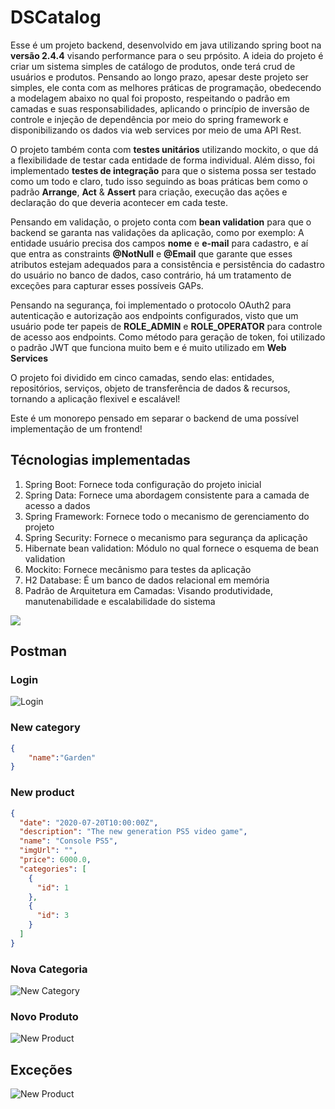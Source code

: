 # DSCatalog

Esse é um projeto backend, desenvolvido em java utilizando spring boot na **versão 2.4.4** visando performance para o seu prpósito. A ideia do projeto é criar um sistema simples de catálogo de produtos, onde terá crud de usuários e produtos. Pensando ao longo prazo, apesar deste projeto ser simples, ele conta com as melhores práticas de programação, obedecendo  a modelagem abaixo no qual foi proposto,  respeitando o padrão em camadas e suas responsabilidades, aplicando o princípio de inversão de controle e injeção de dependência por meio do spring framework e disponibilizando os dados via web services por meio de uma API Rest. 

O projeto também conta com **testes unitários** utilizando mockito, o que dá a flexibilidade de testar cada entidade de forma individual. Além disso, foi implementado **testes de integração** para que o sistema possa ser testado como um todo e claro, tudo isso seguindo as boas práticas bem como o padrão **Arrange**, **Act** & **Assert** para criação, execução das ações e declaração do que deveria acontecer em cada teste.

Pensando em validação, o projeto conta com **bean validation** para que o backend se garanta nas validações da aplicação, como por exemplo: A entidade usuário precisa dos campos **nome** e **e-mail** para cadastro, e aí que entra as constraints **@NotNull** e **@Email** que garante que esses atributos estejam adequados para a consistência e persistência do cadastro do usuário no banco de dados, caso contrário, há um tratamento de exceções para capturar esses possíveis GAPs.

Pensando na segurança, foi implementado o protocolo OAuth2 para autenticação e autorização aos endpoints configurados, visto que um usuário pode ter papeis de **ROLE_ADMIN** e **ROLE_OPERATOR** para controle de acesso aos endpoints. Como método para geração de token, foi utilizado o padrão JWT que funciona muito bem e é muito utilizado em **Web Services**

O projeto foi dividido em cinco camadas, sendo elas: entidades, repositórios, serviços, objeto de transferência de dados & recursos, tornando a aplicação flexivel e escalável!

Este é um monorepo pensado em separar o backend de uma possível implementação de um frontend!

## Técnologias implementadas

1. Spring Boot: Fornece toda configuração do projeto inicial
2. Spring Data: Fornece uma abordagem consistente para a camada de acesso a dados
3. Spring Framework: Fornece todo o mecanismo de gerenciamento do projeto
4. Spring Security: Fornece o mecanismo para segurança da aplicação
5. Hibernate bean validation: Módulo no qual fornece o esquema de bean validation
6. Mockito: Fornece mecânismo para testes da aplicação
7. H2 Database: É um banco de dados relacional em memória
8. Padrão de Arquitetura em Camadas: Visando produtividade, manutenabilidade e escalabilidade do sistema

<img src="assets/modelo-conceitual.png">

## Postman

### Login
![Login](assets/postman-login.png)

### New category
```json
{
    "name":"Garden"
}
``````
### New product
```json
{
  "date": "2020-07-20T10:00:00Z",
  "description": "The new generation PS5 video game",
  "name": "Console PS5",
  "imgUrl": "",
  "price": 6000.0,
  "categories": [
    {
      "id": 1
    },
    {
      "id": 3
    }
  ]
}
```
### Nova Categoria
![New Category](assets/postman-nova-categoria.png)
### Novo Produto
![New Product](assets/postman-novo-produto.png)

## Exceções
![New Product](assets/postman-excecao-produtos.png)

